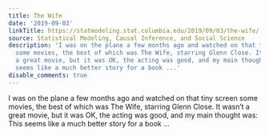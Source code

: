 ```yaml
---
title: The Wife
date: '2019-09-03'
linkTitle: https://statmodeling.stat.columbia.edu/2019/09/03/the-wife/
source: Statistical Modeling, Causal Inference, and Social Science
description: 'I was on the plane a few months ago and watched on that tiny screen
  some movies, the best of which was The Wife, starring Glenn Close. It wasn&#8217;t
  a great movie, but it was OK, the acting was good, and my main thought was: This
  seems like a much better story for a book ...'
disable_comments: true
---
```

I was on the plane a few months ago and watched on that tiny screen some movies, the best of which was The Wife, starring Glenn Close. It wasn&#8217;t a great movie, but it was OK, the acting was good, and my main thought was: This seems like a much better story for a book ...